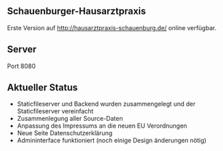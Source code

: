 ## Schauenburger-Hausarztpraxis
Erste Version auf http://hausarztpraxis-schauenburg.de/ online verfügbar.

## Server
Port 8080

## Aktueller Status
- Staticfileserver und Backend wurden zusammengelegt und der Staticfileserver vereinfacht
- Zusammenlegung aller Source-Daten
- Anpassung des Impressums an die neuen EU Verordnungen
- Neue Seite Datenschutzerklärung
- Admininterface funktioniert (noch einige Design änderungen nötig)